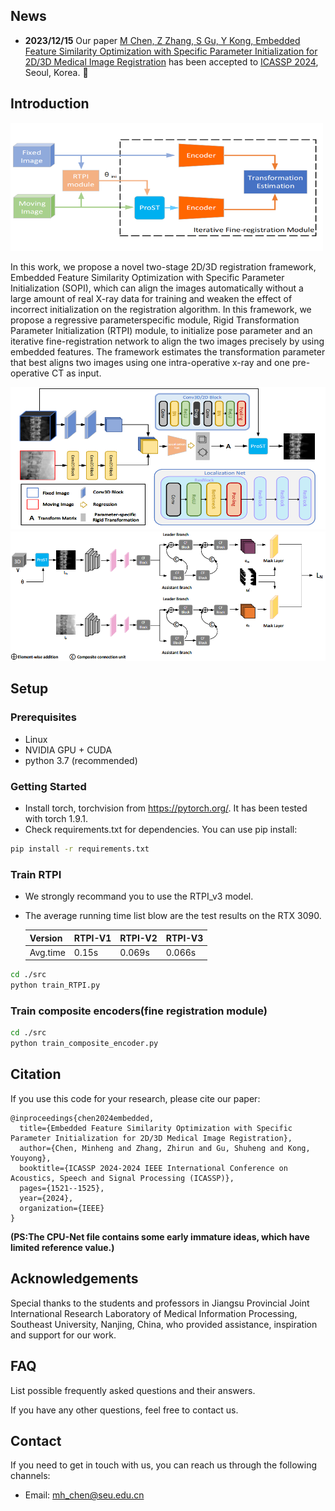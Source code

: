 ## News
* **2023/12/15** Our paper [M Chen, Z Zhang, S Gu, Y Kong, Embedded Feature Similarity Optimization with Specific Parameter Initialization for 2D/3D Medical Image Registration](https://arxiv.org/abs/2305.06252)  has been accepted to [ICASSP 2024](https://2024.ieeeicassp.org/), Seoul, Korea.  :tada:
## Introduction

<img src="/img/framework.png" width="500px"/>

In this work, we propose a novel two-stage 2D/3D registration framework,
Embedded Feature Similarity Optimization with Specific Parameter Initialization (SOPI), which can align the images automatically without a large amount
of real X-ray data for training and weaken the effect of incorrect initialization on
the registration algorithm. In this framework, we propose a regressive parameterspecific module, Rigid Transformation Parameter Initialization (RTPI) module,
to initialize pose parameter and an iterative fine-registration network to align the
two images precisely by using embedded features. The framework estimates the
transformation parameter that best aligns two images using one intra-operative
x-ray and one pre-operative CT as input.

<img src="/img/RTPI.png" width="700px"/>

<img src="/img/composite_encoder.png" width="800px"/>

## Setup

### Prerequisites
- Linux
- NVIDIA GPU + CUDA
- python 3.7 (recommended)

### Getting Started
- Install torch, torchvision from https://pytorch.org/. It has been tested with torch 1.9.1.
- Check requirements.txt for dependencies. You can use pip install:
```bash
pip install -r requirements.txt
```
### Train RTPI
- We strongly recommand you to use the RTPI_v3 model.
- The average running time list blow are the test results on the RTX 3090.

  |Version | RTPI-V1 | RTPI-V2 | RTPI-V3 |
  |--------- |---------|---------|---------|
  |Avg.time |0.15s | 0.069s  | 0.066s  |

```bash
cd ./src
python train_RTPI.py
```
### Train composite encoders(fine registration module)
```bash
cd ./src
python train_composite_encoder.py
```
## Citation
If you use this code for your research, please cite our paper:
```
@inproceedings{chen2024embedded,
  title={Embedded Feature Similarity Optimization with Specific Parameter Initialization for 2D/3D Medical Image Registration},
  author={Chen, Minheng and Zhang, Zhirun and Gu, Shuheng and Kong, Youyong},
  booktitle={ICASSP 2024-2024 IEEE International Conference on Acoustics, Speech and Signal Processing (ICASSP)},
  pages={1521--1525},
  year={2024},
  organization={IEEE}
}
```
**(PS:The CPU-Net file contains some early immature ideas, which have limited reference value.)**
## Acknowledgements

Special thanks to the students and professors in Jiangsu Provincial Joint International Research
Laboratory of Medical Information Processing, Southeast University, Nanjing, China, who provided assistance, inspiration and support for our work.

## FAQ

List possible frequently asked questions and their answers.

If you have any other questions, feel free to contact us.

## Contact

If you need to get in touch with us, you can reach us through the following channels:

- Email: mh_chen@seu.edu.cn
